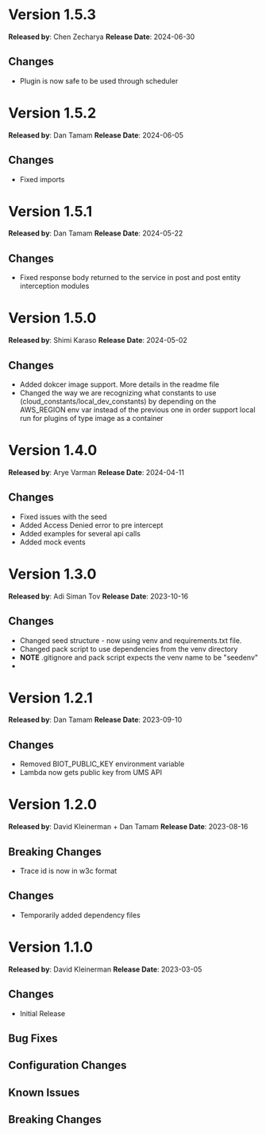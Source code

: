 # Version 1.5.3
**Released by**: Chen Zecharya **Release Date**: 2024-06-30
## Changes
- Plugin is now safe to be used through scheduler

# Version 1.5.2
**Released by**: Dan Tamam **Release Date**: 2024-06-05
## Changes
- Fixed imports

# Version 1.5.1
**Released by**: Dan Tamam **Release Date**: 2024-05-22
## Changes
- Fixed response body returned to the service in post and post entity interception modules

# Version 1.5.0
**Released by**: Shimi Karaso **Release Date**: 2024-05-02
## Changes
- Added dokcer image support. More details in the readme file
- Changed the way we are recognizing what constants to use (cloud_constants/local_dev_constants)
by depending on the AWS_REGION env var instead of the previous one in order support
local run for plugins of type image as a container

# Version 1.4.0
**Released by**: Arye Varman **Release Date**: 2024-04-11
## Changes
- Fixed issues with the seed
- Added Access Denied error to pre intercept
- Added examples for several api calls
- Added mock events

# Version 1.3.0
**Released by**: Adi Siman Tov **Release Date**: 2023-10-16
## Changes
- Changed seed structure - now using venv and requirements.txt file.
- Changed pack script to use dependencies from the venv directory
- **NOTE** .gitignore and pack script expects the venv name to be "seedenv"
- 
# Version 1.2.1
**Released by**: Dan Tamam **Release Date**: 2023-09-10
## Changes
- Removed BIOT_PUBLIC_KEY environment variable
- Lambda now gets public key from UMS API

# Version 1.2.0
**Released by**: David Kleinerman + Dan Tamam **Release Date**: 2023-08-16
## Breaking Changes
- Trace id is now in w3c format
## Changes
- Temporarily added dependency files

# Version 1.1.0
**Released by**: David Kleinerman **Release Date**: 2023-03-05
## Changes
 - Initial Release

## Bug Fixes
## Configuration Changes
## Known Issues
## Breaking Changes
